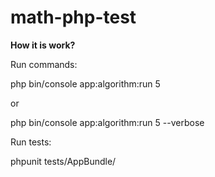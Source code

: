 # math-php-test


**How it is work?**

Run commands:

php bin/console app:algorithm:run 5

or

php bin/console app:algorithm:run 5 --verbose


Run tests:

phpunit tests/AppBundle/
